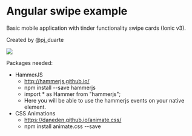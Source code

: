 # Angular swipe example
Basic mobile application with tinder functionality swipe cards (Ionic v3).

Created by @pj_duarte <br>


<img src="https://i.ibb.co/tqhFBH9/Whats-App-Video20190511at15.gif">


Packages needed: <br>
 - HammerJS<br>
    - http://hammerjs.github.io/
    - npm install --save hammerjs
    - import * as Hammer from "hammerjs";
    - Here you will be able to use the hammerjs events on your native element.
 - CSS Animations<br>
    - https://daneden.github.io/animate.css/ 
    - npm install animate.css --save
    
